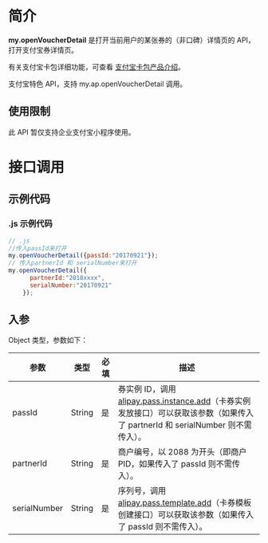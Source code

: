 # 简介
**my.openVoucherDetail** 是打开当前用户的某张券的（非口碑）详情页的 API，打开支付宝券详情页。

有关支付宝卡包详细功能，可查看 [支付宝卡包产品介绍](https://opendocs.alipay.com/mini/introduce/voucher)。

支付宝特色 API，支持 my.ap.openVoucherDetail 调用。

## 使用限制

此 API 暂仅支持企业支付宝小程序使用。

# 接口调用

## 示例代码

### .js 示例代码
```javascript
// .js
//传入passId来打开
my.openVoucherDetail({passId:"20170921"}); 
// 传入partnerId 和 serialNumber来打开
my.openVoucherDetail({
      partnerId:"2018xxxx",
      serialNumber:"20170921"
    });
```

## 入参
Object 类型，参数如下：

| **参数** | **类型** | **必填** | **描述** |
| --- | --- | --- | --- |
| passId | String | 是 | 券实例 ID，调用 [alipay.pass.instance.add](https://opendocs.alipay.com/mini/02dodn)（卡券实例发放接口）可以获取该参数（如果传入了 partnerId 和 serialNumber 则不需传入）。 |
| partnerId | String | 是 | 商户编号，以 2088 为开头（即商户 PID，如果传入了 passId 则不需传入）。 |
| serialNumber | String | 是 | 序列号，调用 [alipay.pass.template.add](https://opendocs.alipay.com/mini/02dodm)（卡券模板创建接口）可以获取该参数（如果传入了 passId 则不需传入）。 |
